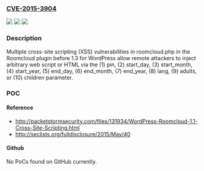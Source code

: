 ### [CVE-2015-3904](https://cve.mitre.org/cgi-bin/cvename.cgi?name=CVE-2015-3904)
![](https://img.shields.io/static/v1?label=Product&message=n%2Fa&color=blue)
![](https://img.shields.io/static/v1?label=Version&message=n%2Fa&color=blue)
![](https://img.shields.io/static/v1?label=Vulnerability&message=n%2Fa&color=brighgreen)

### Description

Multiple cross-site scripting (XSS) vulnerabilities in roomcloud.php in the Roomcloud plugin before 1.3 for WordPress allow remote attackers to inject arbitrary web script or HTML via the (1) pin, (2) start_day, (3) start_month, (4) start_year, (5) end_day, (6) end_month, (7) end_year, (8) lang, (9) adults, or (10) children parameter.

### POC

#### Reference
- http://packetstormsecurity.com/files/131934/WordPress-Roomcloud-1.1-Cross-Site-Scripting.html
- http://seclists.org/fulldisclosure/2015/May/40

#### Github
No PoCs found on GitHub currently.

